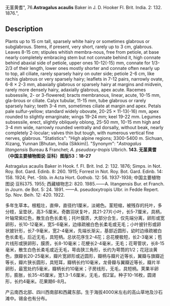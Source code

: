 无茎黄耆",
76.**Astragalus acaulis** Baker in J. D. Hooker Fl. Brit. India. 2: 132. 1876.",

## Description
Plants up to 15 cm tall, sparsely white hairy or sometimes glabrous or subglabrous. Stems, if present, very short, rarely up to 3 cm, glabrous. Leaves 8-15 cm; stipules whitish membra-nous, free from petiole, at base nearly completely embracing stem but not connate behind it, high connate behind abaxial side of petiole, upper ones 10-12(-15) mm, connate for 1/3-2/3 of their length, lower ones mostly shorter and connate often nearly up to top, all ciliate, rarely sparsely hairy on outer side; petiole 2-6 cm, like rachis glabrous or very sparsely hairy; leaflets in 7-12 pairs, narrowly ovate, 6-8 × 2-3 mm, abaxially glabrous or sparsely hairy at margins and midvein, rarely more densely hairy, adaxially glabrous, apex acute. Racemes subsessile, 2- or 3-flowered; bracts membranous, linear, acute, 10-15 mm, gla-brous or ciliate. Calyx tubular, 11-15 mm, tube glabrous or rarely sparsely hairy; teeth 3-4 mm, sometimes ciliate at margin and apex. Petals pale sulfur-yellow; standard widely obovate, 20-25 × 11-13(-16) mm, apex rounded to slightly emarginate; wings 19-24 mm; keel 19-22 mm. Legumes subsessile, erect, slightly obliquely oblong, 25-50 mm, 10-15 mm high and 3-4 mm wide, narrowly rounded ventrally and dorsally, without beak, nearly completely 2-locular; valves thin but tough, with numerous vertical fine nerves, glabrous.
  "Statistics": "High alpine regions; 3300-5400 m. Sichuan, Xizang, Yunnan [Bhutan, India (Sikkim)].
  "Synonym": "*Astragalus litangensis* Bureau &amp; Franchet; *A. pseudoxy-tropis* Ulbrich.
**143. 无茎黄耆（中国主要植物图说·豆科）图版53：18-27**

Astragalus acaulis Baker in Hook. f. Fl. Brit. Ind. 2: 132. 1876; Simps. in Not. Roy. Bot. Gard. Edinb. 8: 260. 1915; Forrest in Not. Roy. Bot. Gard. Edinb. 14: 158. 1924; Pet. -Stib. in Acta Hort. Gothob. 12: 56. 1937-1938; 中国主要植物图说·豆科375. 1955; 西藏植物志2: 820. 1985.——A. litangensis Bur. et Franch. in Journ. de Bot. 5: 24. 1891. ——A. pseudoxytropis Ulbr. in Fedde Repert. Sp. Nov. Beih. 12: 420. 1922.

多年生草本。根粗壮，直伸，直径约1厘米，淡褐色。茎短缩，被残存的托叶，多分枝，呈垫状，高3-5厘米。奇数羽状复叶，具21-27片小叶，长5-7厘米，具柄，叶轴常紫红色，散生白色长柔毛；托叶膜质，大部分合生，仅先端分离，卵形或宽卵形，长10-12毫米，宽5-6毫米，边缘疏被白色长柔毛或无毛；小叶披针形或卵状披针形，长7-9毫米，宽2-4毫米，先端长渐尖，基部近圆形，幼时边缘疏被白色长柔毛，后近无毛，具短柄。总状花序生2-4花；总花梗极短，长2-3毫米；苞片线形或狭卵形，膜质，长8-10毫米；花梗长2-4毫米，无毛；花萼管状，长8-15毫米，散生白色长柔毛或近无毛，萼齿狭三角形，长约为萼筒的1/2；花冠淡黄色，旗瓣长20-25毫米，瓣片宽卵形或近圆形，瓣柄与瓣片近等长，翼瓣与旗瓣近等长，瓣片狭长圆形，具短耳，瓣柄长约10毫米，龙骨瓣与翼瓣近等长，瓣片半卵形，最宽处约5毫米，瓣柄长约10毫米；子房线形，无毛，具短柄。荚果半卵形，膨胀，长35-45厘米，宽1.3-1.6厘米，无毛，假2室。种子10-16枚，圆肾形，长约4毫米。花果期6-8月。

产云南西北部、四川西南部和西藏东部。生于海拔4000米左右的高山草地及沙石滩中。锡金也有分布。
